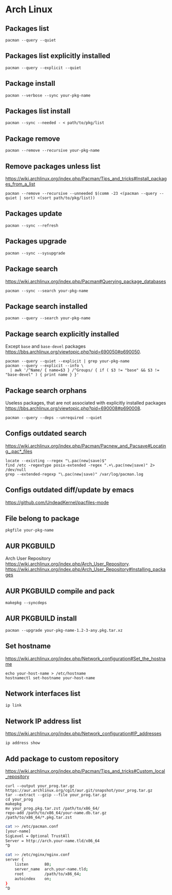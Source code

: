 # Arch Linux

## Packages list

    pacman --query --quiet

## Packages list explicitly installed

    pacman --query --explicit --quiet

## Package install

    pacman --verbose --sync your-pkg-name

## Packages list install

    pacman --sync --needed - < path/to/pkg/list

## Package remove

    pacman --remove --recursive your-pkg-name

## Remove packages unless list

<https://wiki.archlinux.org/index.php/Pacman/Tips_and_tricks#Install_packages_from_a_list>

    pacman --remove --recursive --unneeded $(comm -23 <(pacman --query --quiet | sort) <(sort path/to/pkg/list))

## Packages update

    pacman --sync --refresh

## Packages upgrade

    pacman --sync --sysupgrade

## Package search

<https://wiki.archlinux.org/index.php/Pacman#Querying_package_databases>

    pacman --sync --search your-pkg-name

## Package search installed

    pacman --query --search your-pkg-name

## Package search explicitly installed

Except `base` and `base-devel` packages
<https://bbs.archlinux.org/viewtopic.php?pid=690050#p690050>.

    pacman --query --quiet --explicit | grep your-pkg-name
    pacman --query --explicit --info \
      | awk '/^Name/ { name=$3 } /^Groups/ { if ( $3 != "base" && $3 != "base-devel" ) { print name } }'

## Package search orphans

Useless packages, that are not associated with explicitly installed packages
<https://bbs.archlinux.org/viewtopic.php?pid=690008#p690008>.

    pacman --query --deps --unrequired --quiet

## Configs outdated search

<https://wiki.archlinux.org/index.php/Pacman/Pacnew_and_Pacsave#Locating_.pac*_files>

    locate --existing --regex "\.pac(new|save)$"
    find /etc -regextype posix-extended -regex ".+\.pac(new|save)" 2> /dev/null
    grep --extended-regexp "\.pac(new|save)" /var/log/pacman.log

## Configs outdated diff/update by emacs

<https://github.com/UndeadKernel/pacfiles-mode>

## File belong to package

    pkgfile your-pkg-name

## AUR PKGBUILD

Arch User Repository <https://wiki.archlinux.org/index.php/Arch_User_Repository>.  
<https://wiki.archlinux.org/index.php/Arch_User_Repository#Installing_packages>

## AUR PKGBUILD compile and pack

    makepkg --syncdeps

## AUR PKGBUILD install

    pacman --upgrade your-pkg-name-1.2-3-any.pkg.tar.xz

## Set hostname

<https://wiki.archlinux.org/index.php/Network_configuration#Set_the_hostname>

    echo your-host-name > /etc/hostname
    hostnamectl set-hostname your-host-name

## Network interfaces list

    ip link

## Network IP address list

<https://wiki.archlinux.org/index.php/Network_configuration#IP_addresses>

    ip address show

## Add package to custom repository

https://wiki.archlinux.org/index.php/Pacman/Tips_and_tricks#Custom_local_repository

    curl --output your_prog.tar.gz  https://aur.archlinux.org/cgit/aur.git/snapshot/your_prog.tar.gz
    tar --extract --gzip --file your_prog.tar.gz
    cd your_prog
    makepkg
    mv your_prog.pkg.tar.zst /path/to/x86_64/
    repo-add /path/to/x86_64/your-name.db.tar.gz /path/to/x86_64/*.pkg.tar.zst

```bash
cat >> /etc/pacman.conf
[your-name]
SigLevel = Optional TrustAll
Server = http://arch.your-name.tld/x86_64
^D
```

```bash
cat >> /etc/nginx/nginx.conf
server {
    listen       80;
    server_name  arch.your-name.tld;
    root         /path/to/x86_64;
    autoindex    on;
}
^D
```
